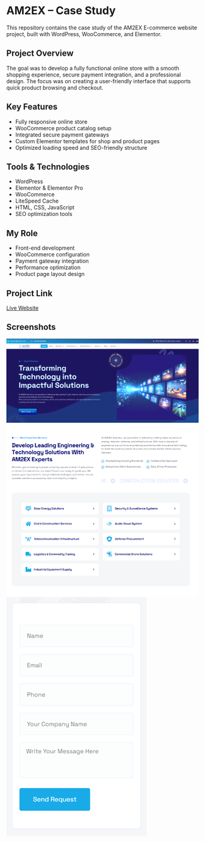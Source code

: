 # AM2EX – Case Study  

This repository contains the case study of the AM2EX E-commerce website project, built with WordPress, WooCommerce, and Elementor.  

## Project Overview  
The goal was to develop a fully functional online store with a smooth shopping experience, secure payment integration, and a professional design. The focus was on creating a user-friendly interface that supports quick product browsing and checkout.  

## Key Features  
- Fully responsive online store  
- WooCommerce product catalog setup  
- Integrated secure payment gateways  
- Custom Elementor templates for shop and product pages  
- Optimized loading speed and SEO-friendly structure  

## Tools & Technologies  
- WordPress  
- Elementor & Elementor Pro  
- WooCommerce  
- LiteSpeed Cache  
- HTML, CSS, JavaScript  
- SEO optimization tools  

## My Role  
- Front-end development  
- WooCommerce configuration  
- Payment gateway integration  
- Performance optimization  
- Product page layout design  

## Project Link  
[Live Website](https://am2ex.com/)  

## Screenshots  
![Home](assets/home.png)  
![Services](assets/services.png) 
![Mobile](assets/mobile.png)  

